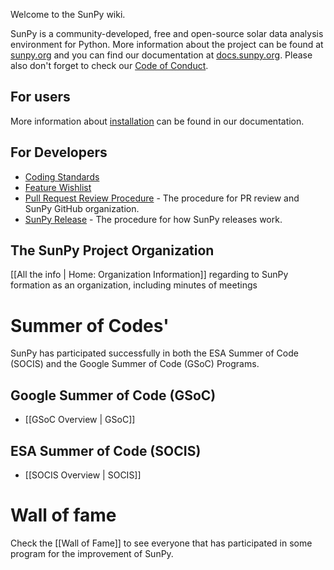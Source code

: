 Welcome to the SunPy wiki.

SunPy is a community-developed, free and open-source solar data analysis environment for Python.
More information about the project can be found at [sunpy.org](http://sunpy.org) and you can find our documentation at [docs.sunpy.org](http://docs.sunpy.org).
Please also don't forget to check our [Code of Conduct](http://docs.sunpy.org/en/stable/coc.html).

## For users
More information about [installation](http://docs.sunpy.org/en/stable/guide/installation/index.html) can be found in our documentation.

## For Developers
* [Coding Standards](http://docs.sunpy.org/en/latest/dev_guide/index.html)
* [Feature Wishlist](https://github.com/sunpy/sunpy/issues?q=is%3Aissue+is%3Aopen+label%3A%22Feature+Request%22)
* [Pull Request Review Procedure](http://docs.sunpy.org/en/latest/dev_guide/pr_review_procedure.html#review-process) - The procedure for PR review and SunPy GitHub organization.
* [SunPy Release](https://github.com/sunpy/sunpy/wiki/Home%3A-Release-Checklist) - The procedure for how SunPy releases work.

## The SunPy Project Organization
[[All the info | Home: Organization Information]] regarding to SunPy formation as an organization, including minutes of meetings

# Summer of Codes'
SunPy has participated successfully in both the ESA Summer of Code (SOCIS) and the Google Summer of Code (GSoC) Programs.

## Google Summer of Code (GSoC)
* [[GSoC Overview | GSoC]]

## ESA Summer of Code (SOCIS)
* [[SOCIS Overview | SOCIS]]

# Wall of fame

Check the [[Wall of Fame]] to see everyone that has participated in some program for the improvement of SunPy.